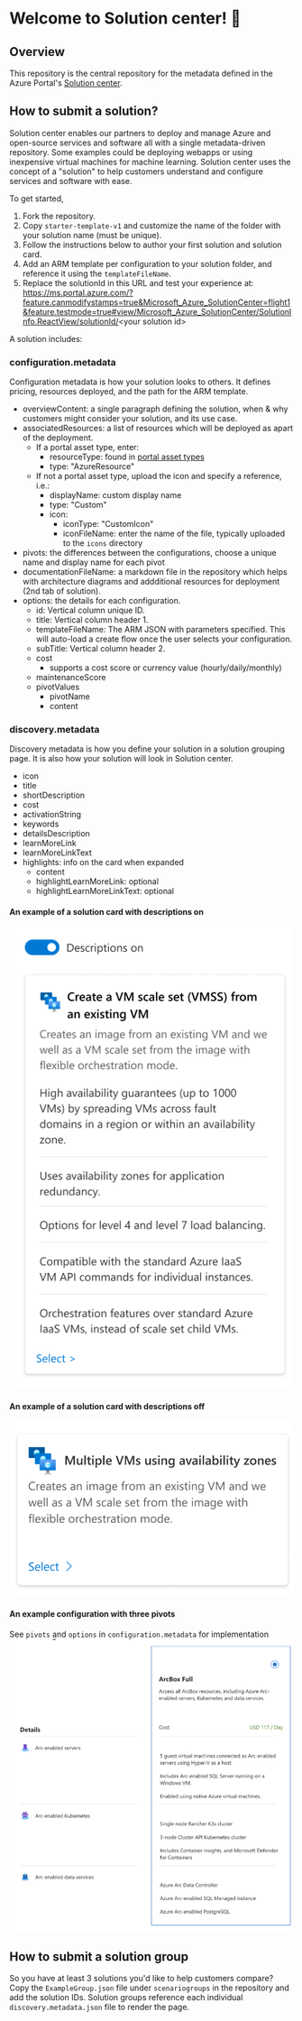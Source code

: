 # Welcome to Solution center! :wave:
      
## Overview

This repository is the central repository for the metadata defined in the Azure Portal's [Solution center](https://aka.ms/solutioncenter/portal).

## How to submit a solution?

Solution center enables our partners to deploy and manage Azure and open-source services and software all with a single metadata-driven repository. Some examples could be deploying webapps or using inexpensive virtual machines for machine learning. Solution center uses the concept of a "solution" to help customers understand and configure services and software with ease.

To get started, 
1. Fork the repository.
2. Copy `starter-template-v1` and customize the name of the folder with your solution name (must be unique). 
3. Follow the instructions below to author your first solution and solution card.
4. Add an ARM template per configuration to your solution folder, and reference it using the `templateFileName`.
5. Replace the solutionId in this URL and test your experience at: https://ms.portal.azure.com/?feature.canmodifystamps=true&Microsoft_Azure_SolutionCenter=flight1&feature.testmode=true#view/Microsoft_Azure_SolutionCenter/SolutionInfo.ReactView/solutionId/<your solution id\>

A solution includes:

### configuration.metadata

Configuration metadata is how your solution looks to others. It defines pricing, resources deployed, and the path for the ARM template. 

- overviewContent: a single paragraph defining the solution, when & why customers might consider your solution, and its use case.
- associatedResources: a list of resources which will be deployed as apart of the deployment.
   - If a portal asset type, enter:
      - resourceType: found in [portal asset types](https://ms.portal.azure.com/#view/Microsoft_Azure_Resources/AssetTypes.ReactView)
      - type: "AzureResource"
   - If not a portal asset type, upload the icon and specify a reference, i.e.:
      - displayName: custom display name
      - type: "Custom"
      - icon:
         - iconType: "CustomIcon"
         - iconFileName: enter the name of the file, typically uploaded to the `icons` directory
- pivots: the differences between the configurations, choose a unique name and display name for each pivot
- documentationFileName: a markdown file in the repository which helps with architecture diagrams and addditional resources for deployment (2nd tab of solution).
- options: the details for each configuration.
   - id: Vertical column unique ID.
   - title: Vertical column header 1.
   - templateFileName: The ARM JSON with parameters specified. This will auto-load a create flow once the user selects your configuration.
   - subTitle: Vertical column header 2.
   - cost
      - supports a cost score or currency value (hourly/daily/monthly)
   - maintenanceScore
   - pivotValues
      - pivotName
      - content

### discovery.metadata

Discovery metadata is how you define your solution in a solution grouping page. It is also how your solution will look in Solution center.

- icon
- title
- shortDescription
- cost
- activationString
- keywords
- detailsDescription
- learnMoreLink
- learnMoreLinkText
- highlights: info on the card when expanded
   - content
   - highlightLearnMoreLink: optional
   - highlightLearnMoreLinkText: optional

#### **An example of a solution card with descriptions on**

![description-on-image](images/descriptions-on.png)

#### **An example of a solution card with descriptions off**

![description-off-image](images/descriptions-off.png)

#### **An example configuration with three pivots**
See `pivots` and `options` in `configuration.metadata` for implementation
![configuration](images/configuration.png)

## How to submit a solution group

So you have at least 3 solutions you'd like to help customers compare? Copy the `ExampleGroup.json` file under `scenariogroups` in the repository and add the solution IDs. Solution groups reference each individual `discovery.metadata.json` file to render the page.
